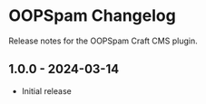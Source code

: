 # OOPSpam Changelog

Release notes for the OOPSpam Craft CMS plugin.

## 1.0.0 - 2024-03-14
- Initial release